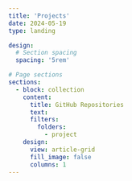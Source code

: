 ```yaml
---
title: 'Projects'
date: 2024-05-19
type: landing

design:
  # Section spacing
  spacing: '5rem'

# Page sections
sections:
  - block: collection
    content:
      title: GitHub Repositories
      text: 
      filters:
        folders:
          - project
    design:
      view: article-grid
      fill_image: false
      columns: 1
---
```

